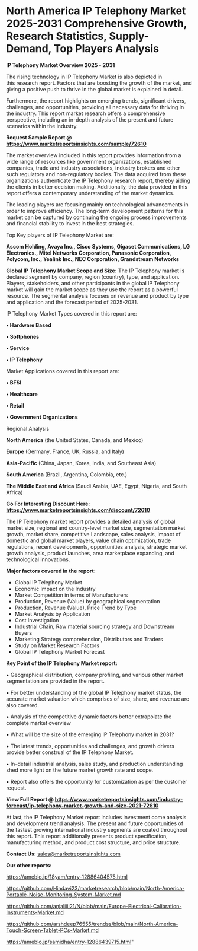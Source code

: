  # North America IP Telephony Market 2025-2031 Comprehensive Growth, Research Statistics, Supply-Demand,  Top Players Analysis

<Strong> IP Telephony Market Overview 2025 - 2031</strong>

The rising technology in IP Telephony Market is also depicted in this research report. Factors that are boosting the growth of the market, and giving a positive push to thrive in the global market is explained in detail.

Furthermore, the report highlights on emerging trends, significant drivers, challenges, and opportunities, providing all necessary data for thriving in the industry. This report market research offers a comprehensive perspective, including an in-depth analysis of the present and future scenarios within the industry.

<strong>Request Sample Report @ <a href=https://www.marketreportsinsights.com/sample/72610>https://www.marketreportsinsights.com/sample/72610</a></strong>

The market overview included in this report provides information from a wide range of resources like government organizations, established companies, trade and industry associations, industry brokers and other such regulatory and non-regulatory bodies. The data acquired from these organizations authenticate the IP Telephony research report, thereby aiding the clients in better decision making. Additionally, the data provided in this report offers a contemporary understanding of the market dynamics.

The leading players are focusing mainly on technological advancements in order to improve efficiency. The long-term development patterns for this market can be captured by continuing the ongoing process improvements and financial stability to invest in the best strategies.

Top Key players of IP Telephony Market are:

<strong>Ascom Holding, Avaya Inc., Cisco Systems, Gigaset Communications, LG Electronics., Mitel Networks Corporation, Panasonic Corporation, Polycom, Inc., Yealink Inc., NEC Corporation, Grandstream Networks</strong>

<strong><b>Global IP Telephony Market Scope and Size:</b></strong>
The IP Telephony market is declared segment by company, region (country), type, and application. Players, stakeholders, and other participants in the global IP Telephony market will gain the market scope as they use the report as a powerful resource. The segmental analysis focuses on revenue and product by type and application and the forecast period of 2025-2031.

IP Telephony Market Types covered in this report are:

<strong>• Hardware Based

• Softphones

• Service

• IP Telephony</strong>

Market Applications covered in this report are:

<strong>• BFSI

• Healthcare

• Retail

• Government Organizations</strong> 

Regional Analysis

<strong>North America</strong> (the United States, Canada, and Mexico)

<strong>Europe</strong> (Germany, France, UK, Russia, and Italy)

<strong>Asia-Pacific</strong> (China, Japan, Korea, India, and Southeast Asia)

<strong>South America</strong> (Brazil, Argentina, Colombia, etc.)

<strong>The Middle East and Africa</strong> (Saudi Arabia, UAE, Egypt, Nigeria, and South Africa)

<strong>Go For Interesting Discount Here: <a href=https://www.marketreportsinsights.com/discount/72610>https://www.marketreportsinsights.com/discount/72610</a></strong>

The IP Telephony market report provides a detailed analysis of global market size, regional and country-level market size, segmentation market growth, market share, competitive Landscape, sales analysis, impact of domestic and global market players, value chain optimization, trade regulations, recent developments, opportunities analysis, strategic market growth analysis, product launches, area marketplace expanding, and technological innovations.

<strong><b>Major factors covered in the report:</b></strong>
<ul>
  <li>Global IP Telephony Market </li>
  <li>Economic Impact on the Industry</li>
  <li>Market Competition in terms of Manufacturers</li>
  <li>Production, Revenue (Value) by geographical segmentation</li>
  <li>Production, Revenue (Value), Price Trend by Type</li>
  <li>Market Analysis by Application</li>
  <li>Cost Investigation</li>
  <li>Industrial Chain, Raw material sourcing strategy and Downstream Buyers</li>
  <li>Marketing Strategy comprehension, Distributors and Traders</li>
  <li>Study on Market Research Factors</li>
  <li>Global IP Telephony Market Forecast</li>
</ul>

<strong><b>Key Point of the IP Telephony Market report:</b></strong>

• Geographical distribution, company profiling, and various other market segmentation are provided in the report.

• For better understanding of the global IP Telephony market status, the accurate market valuation which comprises of size, share, and revenue are also covered.

• Analysis of the competitive dynamic factors better extrapolate the complete market overview

• What will be the size of the emerging IP Telephony market in 2031?

• The latest trends, opportunities and challenges, and growth drivers provide better construal of the IP Telephony Market.

• In-detail industrial analysis, sales study, and production understanding shed more light on the future market growth rate and scope.

• Report also offers the opportunity for customization as per the customer request.

<strong><b>View Full Report @ <a href=https://www.marketreportsinsights.com/industry-forecast/ip-telephony-market-growth-and-size-2021-72610>https://www.marketreportsinsights.com/industry-forecast/ip-telephony-market-growth-and-size-2021-72610</a></b></strong>


At last, the IP Telephony Market report includes investment come analysis and development trend analysis. The present and future opportunities of the fastest growing international industry segments are coated throughout this report. This report additionally presents product specification, manufacturing method, and product cost structure, and price structure.

<strong>Contact Us:</strong>
sales@marketreportsinsights.com

<strong>Our other reports:</strong>

<a href=https://ameblo.jp/18yam/entry-12886404575.html>https://ameblo.jp/18yam/entry-12886404575.html</a>

<a href=https://github.com/Hindavi23/marketresearch/blob/main/North-America-Portable-Noise-Monitoring-System-Market.md>https://github.com/Hindavi23/marketresearch/blob/main/North-America-Portable-Noise-Monitoring-System-Market.md</a>

<a href=https://github.com/anjaliiii21/N/blob/main/Europe-Electrical-Calibration-Instruments-Market.md>https://github.com/anjaliiii21/N/blob/main/Europe-Electrical-Calibration-Instruments-Market.md</a>

<a href=https://github.com/arshdeep76555/trendss/blob/main/North-America-Touch-Screen-Tablet-PCs-Market.md>https://github.com/arshdeep76555/trendss/blob/main/North-America-Touch-Screen-Tablet-PCs-Market.md</a>

<a href=https://ameblo.jp/samidha/entry-12886439715.html>https://ameblo.jp/samidha/entry-12886439715.html</a>"
